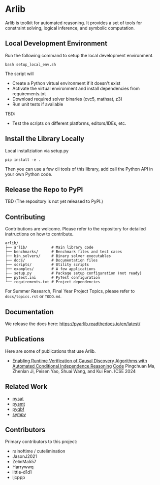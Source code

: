 # Arlib 

Arlib is toolkit for automated reasoning. It provides a set of tools for constraint solving, logical inference, and symbolic computation.


## Local Development Environment

Run the following command to setup the local development environment.
~~~~
bash setup_local_env.sh
~~~~


The script will 
- Create a Python virtual environment if it doesn't exist
- Activate the virtual environment and install dependencies from requirements.txt
- Download required solver binaries (cvc5, mathsat, z3)
- Run unit tests if available

TBD:
- Test the scripts on different platforms, editors/IDEs, etc.

## Install the Library Locally

Local installziation via setup.py
~~~~
pip install -e .
~~~~

Then you can use a few cli tools of this library, add call the Python API in your own Python code.

## Release the Repo to PyPI

TBD (The repository is not yet released to PyPI.)

## Contributing

Contributions are welcome. Please refer to the repository for detailed instructions on how to contribute. 

~~~~
arlib/
├── arlib/           # Main library code
├── benchmarks/      # Benchmark files and test cases
├── bin_solvers/     # Binary solver executables
├── docs/            # Documentation files
├── scripts/         # Utility scripts
├── examples/        # A few applications
├── setup.py         # Package setup configuration (not ready)
├── pytest.ini       # PyTest configuration
└── requirements.txt # Project dependencies
~~~~

For Summer Research, Final Year Project Topics, please refer to
`docs/topics.rst` or `TODO.md`.

## Documentation

We release the docs here:
https://pyarlib.readthedocs.io/en/latest/


## Publications

Here are some of publications that use Arlib.

- [Enabling Runtime Verification of Causal Discovery Algorithms with Automated Conditional Independence Reasoning](https://arxiv.org/pdf/2309.05264.pdf) [Code](https://github.com/pckennethma/CISan)
Pingchuan Ma, Zhenlan Ji, Peisen Yao, Shuai Wang, and Kui Ren. ICSE 2024

## Related Work

- [pysat](https://github.com/pysathq/pysat)
- [pysmt](https://github.com/pysmt/pysmt)
- [pyqbf](https://gitlab.sai.jku.at/qbf/pyqbf)
- [sympy](https://github.com/sympy/sympy)

## Contributors

Primary contributors to this project:
- rainoftime / cutelimination
- JasonJ2021
- ZelinMa557 
- Harrywwq
- little-d1d1
- ljcppp
